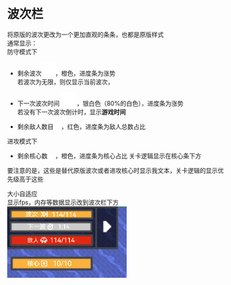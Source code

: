# 波次栏
将原版的波次更改为一个更加直观的条条，也都是原版样式  
通常显示：  
防守模式下
- 剩余波次![alt text](图/wave.png)，橙色，进度条为涨势  
若波次为无限，则仅显示当前波次，
- 下一次波次时间 ![alt text](图/clock.png) ，银白色（80%的白色），进度条为涨势  
若没有下一次波次倒计时，显示**游戏时间**

- 剩余敌人数目 ![alt text](图/units.png) ，红色，进度条为敌人总数占比

进攻模式下
- 剩余核心数 ![alt text](图/effect.png) ，橙色，进度条为核心占比
关卡逻辑显示在核心条下方

要注意的是，这些是替代原版波次或者进攻核心时显示我文本，关卡逻辑的显示优先级高于这些

大小自适应  
显示fps，内存等数据显示改到波次栏下方  
![alt text](图/波次栏.png)